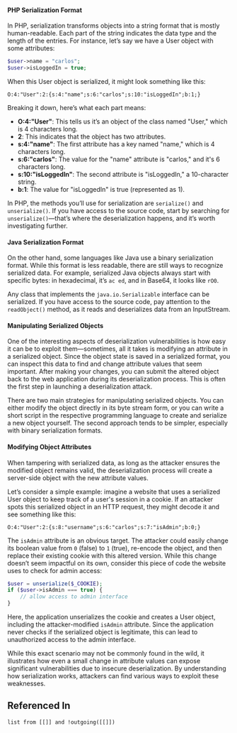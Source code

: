 
#### PHP Serialization Format

In PHP, serialization transforms objects into a string format that is mostly human-readable. Each part of the string indicates the data type and the length of the entries. For instance, let’s say we have a User object with some attributes:

```php
$user->name = "carlos";
$user->isLoggedIn = true;
```

When this User object is serialized, it might look something like this:

```
O:4:"User":2:{s:4:"name";s:6:"carlos";s:10:"isLoggedIn";b:1;}
```

Breaking it down, here’s what each part means:

- **O:4:"User"**: This tells us it’s an object of the class named "User," which is 4 characters long.
- **2**: This indicates that the object has two attributes.
- **s:4:"name"**: The first attribute has a key named "name," which is 4 characters long.
- **s:6:"carlos"**: The value for the "name" attribute is "carlos," and it's 6 characters long.
- **s:10:"isLoggedIn"**: The second attribute is "isLoggedIn," a 10-character string.
- **b:1**: The value for "isLoggedIn" is true (represented as 1).

In PHP, the methods you’ll use for serialization are `serialize()` and `unserialize()`. If you have access to the source code, start by searching for `unserialize()`—that’s where the deserialization happens, and it’s worth investigating further.

#### Java Serialization Format

On the other hand, some languages like Java use a binary serialization format. While this format is less readable, there are still ways to recognize serialized data. For example, serialized Java objects always start with specific bytes: in hexadecimal, it’s `ac ed`, and in Base64, it looks like `rO0`.

Any class that implements the `java.io.Serializable` interface can be serialized. If you have access to the source code, pay attention to the `readObject()` method, as it reads and deserializes data from an InputStream.

#### Manipulating Serialized Objects

One of the interesting aspects of deserialization vulnerabilities is how easy it can be to exploit them—sometimes, all it takes is modifying an attribute in a serialized object. Since the object state is saved in a serialized format, you can inspect this data to find and change attribute values that seem important. After making your changes, you can submit the altered object back to the web application during its deserialization process. This is often the first step in launching a deserialization attack.

There are two main strategies for manipulating serialized objects. You can either modify the object directly in its byte stream form, or you can write a short script in the respective programming language to create and serialize a new object yourself. The second approach tends to be simpler, especially with binary serialization formats.

#### Modifying Object Attributes

When tampering with serialized data, as long as the attacker ensures the modified object remains valid, the deserialization process will create a server-side object with the new attribute values.

Let’s consider a simple example: imagine a website that uses a serialized User object to keep track of a user's session in a cookie. If an attacker spots this serialized object in an HTTP request, they might decode it and see something like this:

```
O:4:"User":2:{s:8:"username";s:6:"carlos";s:7:"isAdmin";b:0;}
```

The `isAdmin` attribute is an obvious target. The attacker could easily change its boolean value from `0` (false) to `1` (true), re-encode the object, and then replace their existing cookie with this altered version. While this change doesn’t seem impactful on its own, consider this piece of code the website uses to check for admin access:

```php
$user = unserialize($_COOKIE);
if ($user->isAdmin === true) {
    // allow access to admin interface
}
```

Here, the application unserializes the cookie and creates a User object, including the attacker-modified `isAdmin` attribute. Since the application never checks if the serialized object is legitimate, this can lead to unauthorized access to the admin interface.

While this exact scenario may not be commonly found in the wild, it illustrates how even a small change in attribute values can expose significant vulnerabilities due to insecure deserialization. By understanding how serialization works, attackers can find various ways to exploit these weaknesses.

## Referenced In
```dataview
list from [[]] and !outgoing([[]])
```